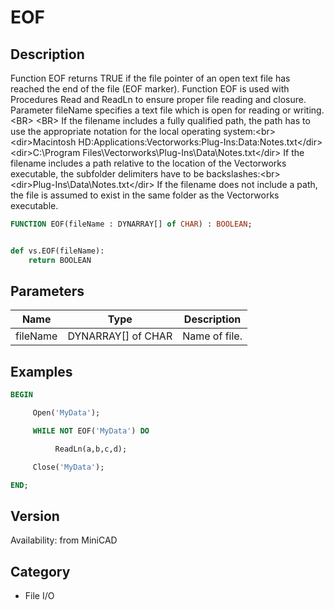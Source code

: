 # EOF

## Description
Function EOF returns TRUE if the file pointer of an open text file has reached the end of the file (EOF marker). Function EOF is used with Procedures Read and ReadLn to ensure proper file reading and closure. Parameter fileName specifies a text file which is open for reading or writing.&lt;BR&gt;
&lt;BR&gt;
If the filename includes a fully qualified path, the path has to use the appropriate notation for the local operating system:&lt;br&gt; 
&lt;dir&gt;Macintosh HD:Applications:Vectorworks:Plug-Ins:Data:Notes.txt&lt;/dir&gt;
&lt;dir&gt;C:\Program Files\Vectorworks\Plug-Ins\Data\Notes.txt&lt;/dir&gt;
If the filename includes a path relative to the location of the Vectorworks executable, the subfolder delimiters have to be backslashes:&lt;br&gt;
&lt;dir&gt;Plug-Ins\Data\Notes.txt&lt;/dir&gt;
If the filename does not include a path, the file is assumed to exist in the same folder as the Vectorworks executable.

```pascal
FUNCTION EOF(fileName : DYNARRAY[] of CHAR) : BOOLEAN;
```

```python

def vs.EOF(fileName):
    return BOOLEAN
```

## Parameters
|Name|Type|Description|
|---|---|---|
|fileName|DYNARRAY[] of CHAR|Name of file.|

## Examples
```pascal
BEGIN

     Open('MyData');

     WHILE NOT EOF('MyData') DO

          ReadLn(a,b,c,d);

     Close('MyData');

END;


```

## Version
Availability: from MiniCAD
## Category
* File I/O

